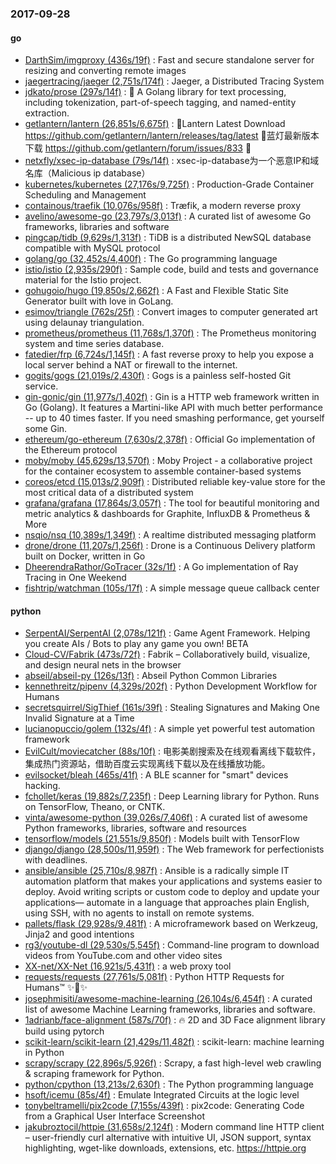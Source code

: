### 2017-09-28

#### go
* [DarthSim/imgproxy (436s/19f)](https://github.com/DarthSim/imgproxy) : Fast and secure standalone server for resizing and converting remote images
* [jaegertracing/jaeger (2,751s/174f)](https://github.com/jaegertracing/jaeger) : Jaeger, a Distributed Tracing System
* [jdkato/prose (297s/14f)](https://github.com/jdkato/prose) : 📖 A Golang library for text processing, including tokenization, part-of-speech tagging, and named-entity extraction.
* [getlantern/lantern (26,851s/6,675f)](https://github.com/getlantern/lantern) : 🔴Lantern Latest Download https://github.com/getlantern/lantern/releases/tag/latest 🔴蓝灯最新版本下载 https://github.com/getlantern/forum/issues/833 🔴
* [netxfly/xsec-ip-database (79s/14f)](https://github.com/netxfly/xsec-ip-database) : xsec-ip-database为一个恶意IP和域名库（Malicious ip database）
* [kubernetes/kubernetes (27,176s/9,725f)](https://github.com/kubernetes/kubernetes) : Production-Grade Container Scheduling and Management
* [containous/traefik (10,076s/958f)](https://github.com/containous/traefik) : Træfik, a modern reverse proxy
* [avelino/awesome-go (23,797s/3,013f)](https://github.com/avelino/awesome-go) : A curated list of awesome Go frameworks, libraries and software
* [pingcap/tidb (9,629s/1,313f)](https://github.com/pingcap/tidb) : TiDB is a distributed NewSQL database compatible with MySQL protocol
* [golang/go (32,452s/4,400f)](https://github.com/golang/go) : The Go programming language
* [istio/istio (2,935s/290f)](https://github.com/istio/istio) : Sample code, build and tests and governance material for the Istio project.
* [gohugoio/hugo (19,850s/2,662f)](https://github.com/gohugoio/hugo) : A Fast and Flexible Static Site Generator built with love in GoLang.
* [esimov/triangle (762s/25f)](https://github.com/esimov/triangle) : Convert images to computer generated art using delaunay triangulation.
* [prometheus/prometheus (11,768s/1,370f)](https://github.com/prometheus/prometheus) : The Prometheus monitoring system and time series database.
* [fatedier/frp (6,724s/1,145f)](https://github.com/fatedier/frp) : A fast reverse proxy to help you expose a local server behind a NAT or firewall to the internet.
* [gogits/gogs (21,019s/2,430f)](https://github.com/gogits/gogs) : Gogs is a painless self-hosted Git service.
* [gin-gonic/gin (11,977s/1,402f)](https://github.com/gin-gonic/gin) : Gin is a HTTP web framework written in Go (Golang). It features a Martini-like API with much better performance -- up to 40 times faster. If you need smashing performance, get yourself some Gin.
* [ethereum/go-ethereum (7,630s/2,378f)](https://github.com/ethereum/go-ethereum) : Official Go implementation of the Ethereum protocol
* [moby/moby (45,629s/13,570f)](https://github.com/moby/moby) : Moby Project - a collaborative project for the container ecosystem to assemble container-based systems
* [coreos/etcd (15,013s/2,909f)](https://github.com/coreos/etcd) : Distributed reliable key-value store for the most critical data of a distributed system
* [grafana/grafana (17,864s/3,057f)](https://github.com/grafana/grafana) : The tool for beautiful monitoring and metric analytics & dashboards for Graphite, InfluxDB & Prometheus & More
* [nsqio/nsq (10,389s/1,349f)](https://github.com/nsqio/nsq) : A realtime distributed messaging platform
* [drone/drone (11,207s/1,256f)](https://github.com/drone/drone) : Drone is a Continuous Delivery platform built on Docker, written in Go
* [DheerendraRathor/GoTracer (32s/1f)](https://github.com/DheerendraRathor/GoTracer) : A Go implementation of Ray Tracing in One Weekend
* [fishtrip/watchman (105s/17f)](https://github.com/fishtrip/watchman) : A simple message queue callback center

#### python
* [SerpentAI/SerpentAI (2,078s/121f)](https://github.com/SerpentAI/SerpentAI) : Game Agent Framework. Helping you create AIs / Bots to play any game you own! BETA
* [Cloud-CV/Fabrik (473s/72f)](https://github.com/Cloud-CV/Fabrik) : Fabrik – Collaboratively build, visualize, and design neural nets in the browser
* [abseil/abseil-py (126s/13f)](https://github.com/abseil/abseil-py) : Abseil Python Common Libraries
* [kennethreitz/pipenv (4,329s/202f)](https://github.com/kennethreitz/pipenv) : Python Development Workflow for Humans
* [secretsquirrel/SigThief (161s/39f)](https://github.com/secretsquirrel/SigThief) : Stealing Signatures and Making One Invalid Signature at a Time
* [lucianopuccio/golem (132s/4f)](https://github.com/lucianopuccio/golem) : A simple yet powerful test automation framework
* [EvilCult/moviecatcher (88s/10f)](https://github.com/EvilCult/moviecatcher) : 电影美剧搜索及在线观看离线下载软件，集成热门资源站，借助百度云实现离线下载以及在线播放功能。
* [evilsocket/bleah (465s/41f)](https://github.com/evilsocket/bleah) : A BLE scanner for "smart" devices hacking.
* [fchollet/keras (19,882s/7,235f)](https://github.com/fchollet/keras) : Deep Learning library for Python. Runs on TensorFlow, Theano, or CNTK.
* [vinta/awesome-python (39,026s/7,406f)](https://github.com/vinta/awesome-python) : A curated list of awesome Python frameworks, libraries, software and resources
* [tensorflow/models (21,551s/9,850f)](https://github.com/tensorflow/models) : Models built with TensorFlow
* [django/django (28,500s/11,959f)](https://github.com/django/django) : The Web framework for perfectionists with deadlines.
* [ansible/ansible (25,710s/8,987f)](https://github.com/ansible/ansible) : Ansible is a radically simple IT automation platform that makes your applications and systems easier to deploy. Avoid writing scripts or custom code to deploy and update your applications— automate in a language that approaches plain English, using SSH, with no agents to install on remote systems.
* [pallets/flask (29,928s/9,481f)](https://github.com/pallets/flask) : A microframework based on Werkzeug, Jinja2 and good intentions
* [rg3/youtube-dl (29,530s/5,545f)](https://github.com/rg3/youtube-dl) : Command-line program to download videos from YouTube.com and other video sites
* [XX-net/XX-Net (16,921s/5,431f)](https://github.com/XX-net/XX-Net) : a web proxy tool
* [requests/requests (27,761s/5,081f)](https://github.com/requests/requests) : Python HTTP Requests for Humans™ ✨🍰✨
* [josephmisiti/awesome-machine-learning (26,104s/6,454f)](https://github.com/josephmisiti/awesome-machine-learning) : A curated list of awesome Machine Learning frameworks, libraries and software.
* [1adrianb/face-alignment (587s/70f)](https://github.com/1adrianb/face-alignment) : 🔥 2D and 3D Face alignment library build using pytorch
* [scikit-learn/scikit-learn (21,429s/11,482f)](https://github.com/scikit-learn/scikit-learn) : scikit-learn: machine learning in Python
* [scrapy/scrapy (22,896s/5,926f)](https://github.com/scrapy/scrapy) : Scrapy, a fast high-level web crawling & scraping framework for Python.
* [python/cpython (13,213s/2,630f)](https://github.com/python/cpython) : The Python programming language
* [hsoft/icemu (85s/4f)](https://github.com/hsoft/icemu) : Emulate Integrated Circuits at the logic level
* [tonybeltramelli/pix2code (7,155s/439f)](https://github.com/tonybeltramelli/pix2code) : pix2code: Generating Code from a Graphical User Interface Screenshot
* [jakubroztocil/httpie (31,658s/2,124f)](https://github.com/jakubroztocil/httpie) : Modern command line HTTP client – user-friendly curl alternative with intuitive UI, JSON support, syntax highlighting, wget-like downloads, extensions, etc. https://httpie.org
